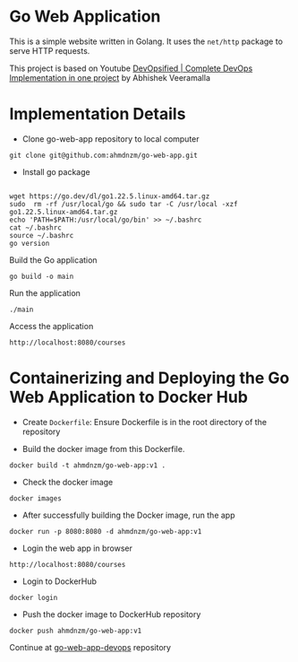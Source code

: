 # Go Web Application

This is a simple website written in Golang. It uses the `net/http` package to serve HTTP requests.

This project is based on Youtube [DevOpsified | Complete DevOps Implementation in one project](https://www.youtube.com/watch?si=6J7vA_j9sdgCQ03_&v=HGu9sgoHaJ0&feature=youtu.be) by Abhishek Veeramalla

# Implementation Details

- Clone go-web-app repository to local computer

```
git clone git@github.com:ahmdnzm/go-web-app.git
```

- Install go package

```

wget https://go.dev/dl/go1.22.5.linux-amd64.tar.gz
sudo  rm -rf /usr/local/go && sudo tar -C /usr/local -xzf go1.22.5.linux-amd64.tar.gz
echo 'PATH=$PATH:/usr/local/go/bin' >> ~/.bashrc
cat ~/.bashrc
source ~/.bashrc
go version
```

Build the Go application

```
go build -o main
```

Run the application

```
./main
```

Access the application

```
http://localhost:8080/courses
```

# Containerizing and Deploying the Go Web Application to Docker Hub

- Create `Dockerfile`: Ensure Dockerfile is in the root directory of the repository

- Build the docker image from this Dockerfile.

```
docker build -t ahmdnzm/go-web-app:v1 .
```

- Check the docker image

```
docker images
```

- After successfully building the Docker image, run the app

```
docker run -p 8080:8080 -d ahmdnzm/go-web-app:v1
```

- Login the web app in browser

```
http://localhost:8080/courses
```

- Login to DockerHub

```
docker login
```

- Push the docker image to DockerHub repository

```
docker push ahmdnzm/go-web-app:v1
```

Continue at  [go-web-app-devops](https://github.com/ahmdnzm/go-web-app-devops) repository